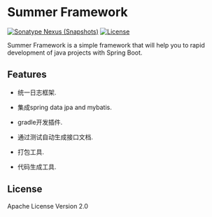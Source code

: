 # Summer Framework


[//]: # ([![Maven central]&#40;https://maven-badges.herokuapp.com/maven-central/top.bettercode.summer/web/badge.svg&#41;]&#40;https://maven-badges.herokuapp.com/maven-central/top.bettercode.summer/web&#41;)
[![Sonatype Nexus (Snapshots)](https://img.shields.io/nexus/s/https/s01.oss.sonatype.org/top.bettercode.summer/web.svg)](https://s01.oss.sonatype.org/content/repositories/snapshots/top/bettercode/summer/)
[![License](http://img.shields.io/:license-apache-brightgreen.svg)](http://www.apache.org/licenses/LICENSE-2.0.html)


Summer Framework is a simple framework that will help you to rapid development of java projects with Spring Boot.

## Features

* 统一日志框架.

* 集成spring data jpa and mybatis.

* gradle开发插件.

* 通过测试自动生成接口文档.

* 打包工具.

* 代码生成工具.



## License

Apache License Version 2.0

